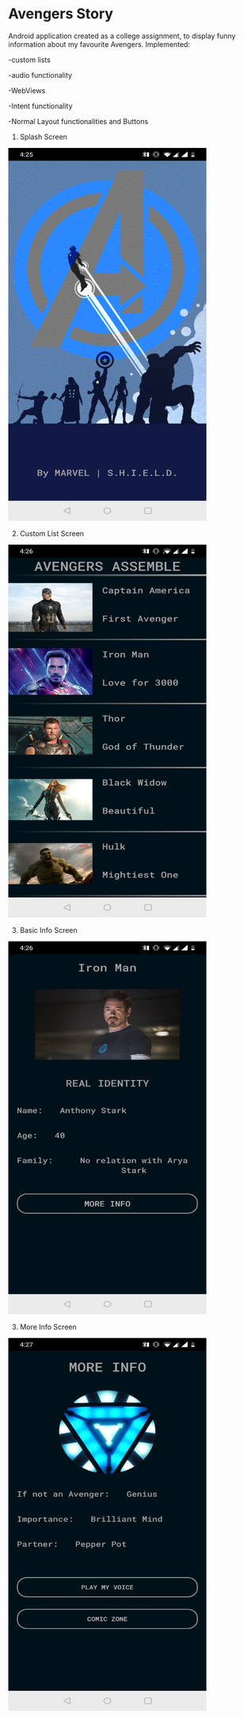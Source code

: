 # Avengers Story

Android application created as a college assignment, to display funny 
information about my favourite Avengers.
Implemented:

-custom lists

-audio functionality

-WebViews

-Intent functionality

-Normal Layout functionalities and Buttons

1. Splash Screen
<img src="screens/3.jpg" alt="Splash Screen" height="750" width="400">


2. Custom List Screen
<img src="screens/1.jpg" alt="Custom List Screen" height="750" width="400">

3. Basic Info Screen
<img src="screens/4.jpg" alt="Basic Info Screen" height="750" width="400">

3. More Info Screen
<img src="screens/2.jpg" alt="More Info Screen" height="750" width="400">


